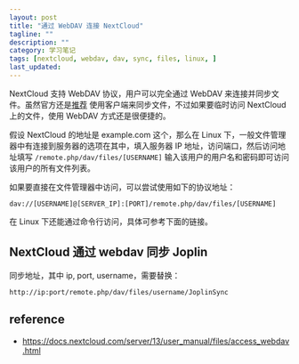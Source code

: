 ```yaml
---
layout: post
title: "通过 WebDAV 连接 NextCloud"
tagline: ""
description: ""
category: 学习笔记
tags: [nextcloud, webdav, dav, sync, files, linux, ]
last_updated:
---
```


NextCloud 支持 WebDAV 协议，用户可以完全通过 WebDAV 来连接并同步文件。虽然官方还是[推荐](https://docs.nextcloud.com/server/13/user_manual/files/access_webdav.html) 使用客户端来同步文件，不过如果要临时访问 NextCloud 上的文件，使用 WebDAV 方式还是很便捷的。

假设 NextCloud 的地址是 example.com 这个，那么在 Linux 下，一般文件管理器中有连接到服务器的选项在其中，填入服务器 IP 地址，访问端口，然后访问地址填写 `/remote.php/dav/files/[USERNAME]` 输入该用户的用户名和密码即可访问该用户的所有文件列表。

如果要直接在文件管理器中访问，可以尝试使用如下的协议地址：

    dav://[USERNAME]@[SERVER_IP]:[PORT]/remote.php/dav/files/[USERNAME]

在 Linux 下还能通过命令行访问，具体可参考下面的链接。

## NextCloud 通过 webdav 同步 Joplin
同步地址，其中 ip, port, username，需要替换：

	http://ip:port/remote.php/dav/files/username/JoplinSync

## reference

- <https://docs.nextcloud.com/server/13/user_manual/files/access_webdav.html>
